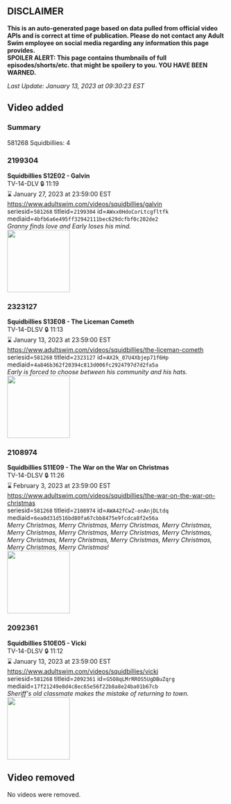 ## DISCLAIMER
**This is an auto-generated page based on data pulled from official video APIs and is correct at time of publication. Please do not contact any Adult Swim employee on social media regarding any information this page provides.**  
**SPOILER ALERT: This page contains thumbnails of full episodes/shorts/etc. that might be spoilery to you. YOU HAVE BEEN WARNED.**  

_Last Update: January 13, 2023 at 09:30:23 EST_
## Video added
### Summary
581268 Squidbillies: 4  
### 2199304
**Squidbillies S12E02 - Galvin**  
TV-14-DLV 🔒 11:19  
⌛ January 27, 2023 at 23:59:00 EST  
https://www.adultswim.com/videos/squidbillies/galvin  
seriesid=`581268` titleid=`2199304` id=`AWxx0HdoCorLtcgfltfk` mediaid=`4bfb6a6e495ff32942111bec629dcfbf0c202de2`  
_Granny finds love and Early loses his mind._  
<a href="https://media.cdn.adultswim.com/uploads/20190808/thumbnails/2_19881119372-squidbillies_1003_dup-20190807.jpg"><img src="https://media.cdn.adultswim.com/uploads/20190808/thumbnails/2_19881119372-squidbillies_1003_dup-20190807.jpg" height="144px" /></a>
### 2323127
**Squidbillies S13E08 - The Liceman Cometh**  
TV-14-DLSV 🔒 11:13  
⌛ January 13, 2023 at 23:59:00 EST  
https://www.adultswim.com/videos/squidbillies/the-liceman-cometh  
seriesid=`581268` titleid=`2323127` id=`AX2k_07U4Xbjep71f6Hp` mediaid=`4a846b362f20394c813d006fc2924797d7d2fa5a`  
_Early is forced to choose between his community and his hats._  
<a href="https://media.cdn.adultswim.com/uploads/20211210/thumbnails/2_2112101038426-Squidbillies_1103_TheLicemanCometh.png"><img src="https://media.cdn.adultswim.com/uploads/20211210/thumbnails/2_2112101038426-Squidbillies_1103_TheLicemanCometh.png" height="144px" /></a>
### 2108974
**Squidbillies S11E09 - The War on the War on Christmas**  
TV-14-DLSV 🔒 11:26  
⌛ February 3, 2023 at 23:59:00 EST  
https://www.adultswim.com/videos/squidbillies/the-war-on-the-war-on-christmas  
seriesid=`581268` titleid=`2108974` id=`AWA42fCwZ-onAnjDLtdq` mediaid=`6ea0d31d516bd80fa67cbb8475e9fcdca8f2e56a`  
_Merry Christmas, Merry Christmas, Merry Christmas, Merry Christmas, Merry Christmas, Merry Christmas, Merry Christmas, Merry Christmas, Merry Christmas, Merry Christmas, Merry Christmas, Merry Christmas, Merry Christmas, Merry Christmas!_  
<a href="https://i.cdn.turner.com/adultswim/big/image-upload/thumbnails/thumb-2_image-15130121655473.jpg"><img src="https://i.cdn.turner.com/adultswim/big/image-upload/thumbnails/thumb-2_image-15130121655473.jpg" height="144px" /></a>
### 2092361
**Squidbillies S10E05 - Vicki**  
TV-14-DLSV 🔒 11:12  
⌛ January 13, 2023 at 23:59:00 EST  
https://www.adultswim.com/videos/squidbillies/vicki  
seriesid=`581268` titleid=`2092361` id=`G5O8qLMrRROS5UgDBuZqrg` mediaid=`17f21249e8d4c8ec65e56f22b8a8e24ba01b67cb`  
_Sheriff's old classmate makes the mistake of returning to town._  
<a href="https://media.cdn.adultswim.com/uploads/20200414/thumbnails/2_204141140443-squidbillies_904_dup-20160726.jpg"><img src="https://media.cdn.adultswim.com/uploads/20200414/thumbnails/2_204141140443-squidbillies_904_dup-20160726.jpg" height="144px" /></a>
## Video removed
No videos were removed.  
